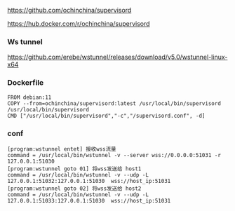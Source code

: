 https://github.com/ochinchina/supervisord

https://hub.docker.com/r/ochinchina/supervisord

### Ws tunnel
https://github.com/erebe/wstunnel/releases/download/v5.0/wstunnel-linux-x64


### Dockerfile
```
FROM debian:11
COPY --from=ochinchina/supervisord:latest /usr/local/bin/supervisord /usr/local/bin/supervisord
CMD ["/usr/local/bin/supervisord","-c","/supervisord.conf", -d]
```


### conf
```
[program:wstunnel entet] 接收wss流量
command = /usr/local/bin/wstunnel -v --server wss://0.0.0.0:51031 -r 127.0.0.1:51030
[program:wstunnel goto 01] 将wss发送给 host1
command = /usr/local/bin/wstunnel -v --udp -L 127.0.0.1:51032:127.0.0.1:51030  wss://host_ip:51031
[program:wstunnel goto 02] 将wss发送给 host2
command = /usr/local/bin/wstunnel -v --udp -L 127.0.0.1:51033:127.0.0.1:51030  wss://host_ip:51031
```